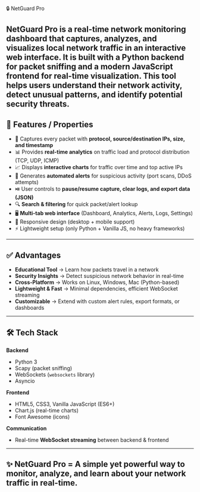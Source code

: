 🔒 NetGuard Pro

**NetGuard Pro** is a **real-time network monitoring dashboard** that captures, analyzes, and visualizes local network traffic in an interactive web interface.
It is built with a **Python backend** for packet sniffing and a **modern JavaScript frontend** for real-time visualization.
This tool helps users understand their network activity, detect unusual patterns, and identify potential security threats.
---
## 🌟 Features / Properties

* 📡 Captures every packet with **protocol, source/destination IPs, size, and timestamp**
* 📊 Provides **real-time analytics** on traffic load and protocol distribution (TCP, UDP, ICMP)
* 📈 Displays **interactive charts** for traffic over time and top active IPs
* 🚨 Generates **automated alerts** for suspicious activity (port scans, DDoS attempts)
* ⏯️ User controls to **pause/resume capture, clear logs, and export data (JSON)**
* 🔍 **Search & filtering** for quick packet/alert lookup
* 🖥️ **Multi-tab web interface** (Dashboard, Analytics, Alerts, Logs, Settings)
* 📱 Responsive design (desktop + mobile support)
* ⚡ Lightweight setup (only Python + Vanilla JS, no heavy frameworks)
---
## ✅ Advantages

* **Educational Tool** → Learn how packets travel in a network
* **Security Insights** → Detect suspicious network behavior in real-time
* **Cross-Platform** → Works on Linux, Windows, Mac (Python-based)
* **Lightweight & Fast** → Minimal dependencies, efficient WebSocket streaming
* **Customizable** → Extend with custom alert rules, export formats, or dashboards
---

## 🛠️ Tech Stack

**Backend**

* Python 3
* Scapy (packet sniffing)
* WebSockets (`websockets` library)
* Asyncio

**Frontend**

* HTML5, CSS3, Vanilla JavaScript (ES6+)
* Chart.js (real-time charts)
* Font Awesome (icons)

**Communication**
* Real-time **WebSocket streaming** between backend & frontend
---
✨ **NetGuard Pro** = A simple yet powerful way to monitor, analyze, and learn about your network traffic in real-time.
---

